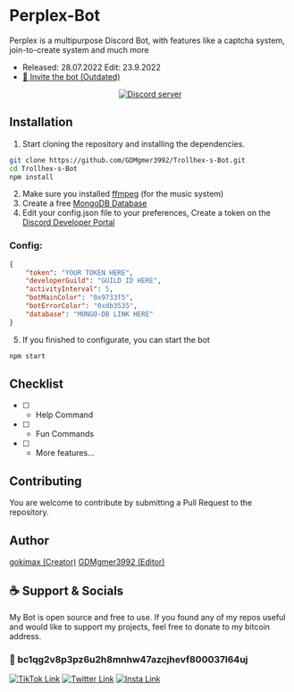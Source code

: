 # Perplex-Bot
Perplex is a multipurpose Discord Bot, with features like a captcha system, join-to-create system and much more
- Released: 28.07.2022 Edit: 23.9.2022
- [💌 Invite the bot (Outdated)](https://discord.com/api/oauth2/authorize?client_id=1009480009821474936&permissions=8&scope=bot%20applications.commands)
<p align="center">
	<a href="https://discord.gg/yVWygKS3Xn">
		<img src="https://canary.discordapp.com/api/guilds/999373116918743100/embed.png" alt="Discord server">
	</a>
</p>

## Installation

1. Start cloning the repository and installing the dependencies.
```bash
git clone https://github.com/GDMgmer3992/Trollhex-s-Bot.git
cd Trollhex-s-Bot
npm install
```
2. Make sure you installed [ffmpeg](https://ffmpeg.org/) (for the music system)
3. Create a free [MongoDB Database](https://www.mongodb.com/)
4. Edit your config.json file to your preferences, Create a token on the [Discord Developer Portal](https://discord.com/developers/applications)
### Config:
```json
{
    "token": "YOUR TOKEN HERE",
    "developerGuild": "GUILD ID HERE",
    "activityInterval": 5,
    "botMainColor": "0x9733f5",
    "botErrorColor": "0xdb3535",
    "database": "MONGO-DB LINK HERE"
}
```
5. If you finished to configurate, you can start the bot
```bash
npm start
```

## Checklist
- [ ] - Help Command
- [ ] - Fun Commands
- [ ] - More features...

## Contributing
You are welcome to contribute by submitting a Pull Request to the repository.

## Author
[gokimax (Creator)](https://github.com/gokiimax) [GDMgmer3992 (Editor)](https://github.com/GDMgmer3992)

## ☕️ Support & Socials
My Bot is open source and free to use. If you found any of my repos useful and would like to support my projects, feel free to donate to my bitcoin address.

### 🔗 bc1qg2v8p3pz6u2h8mnhw47azcjhevf800037l64uj

[![TikTok Link](https://img.shields.io/badge/TikTok-000000?style=for-the-badge&logo=tiktok&logoColor=white)](https://tiktok.com/@maxii.x6)
[![Twitter Link](https://img.shields.io/badge/Twitter-1DA1F2?style=for-the-badge&logo=twitter&logoColor=white)](https://twitter.com/gokimax_x)
[![Insta Link](https://img.shields.io/badge/Instagram-E4405F?style=for-the-badge&logo=instagram&logoColor=white)](https://instagram.com/maxii.x6)
